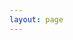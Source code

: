 ```yaml
---
layout: page
---
```


<script setup>
import {
  VPTeamPage,
  VPTeamPageTitle,
  VPTeamMembers,
  VPTeamPageSection
} from 'vitepress/theme'

const members = [
  {
    avatar: 'https://www.github.com/lrafaelz.png',
    name: 'Rafael Luz',
    title: 'Criador',
    links: [
      { icon: 'github', link: 'https://github.com/lrafaelz' },
      { icon: 'linkedin', link: 'https://www.linkedin.com/in/lrafaelz/' }
    ]
  },
  {
    avatar: 'https://www.github.com/TANADOSVV.png',
    name: 'Vitor Moreira',
    title: 'Desenvolvedor',
    links: [
      { icon: 'github', link: 'https://www.github.com/TANADOSVV' },
      { icon: 'linkedin', link: 'https://www.linkedin.com/in/vitor-moreira-7b7b3b1b7/' }
    ]
  },
  {
    avatar: 'https://www.github.com/juliosaracol.png',
    name: 'Julio Saracol',
    title: 'Orientador',
    links: [
      { icon: 'github', link: 'https://www.github.com/juliosaracol' },
      { icon: 'linkedin', link: 'https://www.linkedin.com/in/julio-saracol-7b7b3b1b7/' }
    ]
  }
]

const exmembers = [
  {
    avatar: 'https://www.github.com/username.png',
    name: 'Nome Sobrenome',
    title: 'Cargo',
    links: [
      { icon: 'github', link: 'https://github.com'},
      { icon: 'linkedin', link: 'https://www.linkedin.com/in/maurício-realan-arrieira-08b4aa14a' }
    ]
  }
]
    

</script>

<VPTeamPage>
  <VPTeamPageTitle>
    <template #title>
      Nossa equipe 
    </template>
    <template #lead>
     O desenvolvimento do Victus Exergame é orientado por uma equipe relacionada ao grupo GIMM,
     alguns dos membros escolheram ser apresentados abaixo.
    </template>
  </VPTeamPageTitle>
  <VPTeamMembers
    :members="members"
  />
    <VPTeamPageSection>
      <template #title>Ex membros</template>
      <template #lead>Membros que atuaram no início do desenvolvimento da ferramenta</template>
      <template #members>
        <VPTeamMembers :members="exmembers" />
      </template>
    </VPTeamPageSection>
</VPTeamPage>
